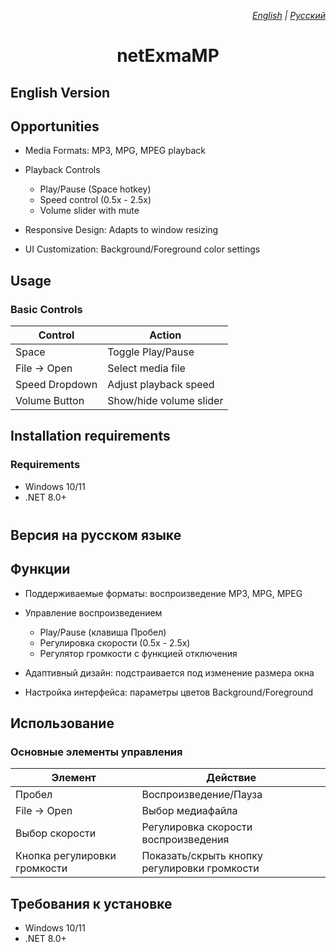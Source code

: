 <p align="right">
  <em> 
    <a href="#english">English</a> | 
    <a href="#russian">Русский</a>
  </em>
</p>
<h1 align="center">netExmaMP</h1>
<h2 id="english">English Version</h2>

## Opportunities
- Media Formats: MP3, MPG, MPEG playback
- Playback Controls
  - Play/Pause (Space hotkey)
  - Speed control (0.5x - 2.5x)
  - Volume slider with mute

- Responsive Design: Adapts to window resizing
- UI Customization: Background/Foreground color settings

## Usage
### Basic Controls
| Control        | Action                  |
|----------------|-------------------------|
| Space          | Toggle Play/Pause       |
| File → Open    | Select media file       |
| Speed Dropdown | Adjust playback speed   |
| Volume Button  | Show/hide volume slider |

## Installation requirements
### Requirements
- Windows 10/11
- .NET 8.0+

<h2 id="russian" style="margin-top: 40px;">Версия на русском языке</h2>

## Функции
- Поддерживаемые форматы: воспроизведение MP3, MPG, MPEG
- Управление воспроизведением
  - Play/Pause (клавиша Пробел)
  - Регулировка скорости (0.5x - 2.5x)
  - Регулятор громкости с функцией отключения

- Адаптивный дизайн: подстраивается под изменение размера окна
- Настройка интерфейса: параметры цветов Background/Foreground

## Использование
### Основные элементы управления
| Элемент        | Действие                  |
|----------------|-------------------------|
| Пробел          | Воспроизведение/Пауза       |
| File → Open    | Выбор медиафайла       |
| Выбор скорости | Регулировка скорости воспроизведения   |
| Кнопка регулировки громкости  | Показать/скрыть кнопку регулировки громкости |

## Требования к установке
- Windows 10/11
- .NET 8.0+

